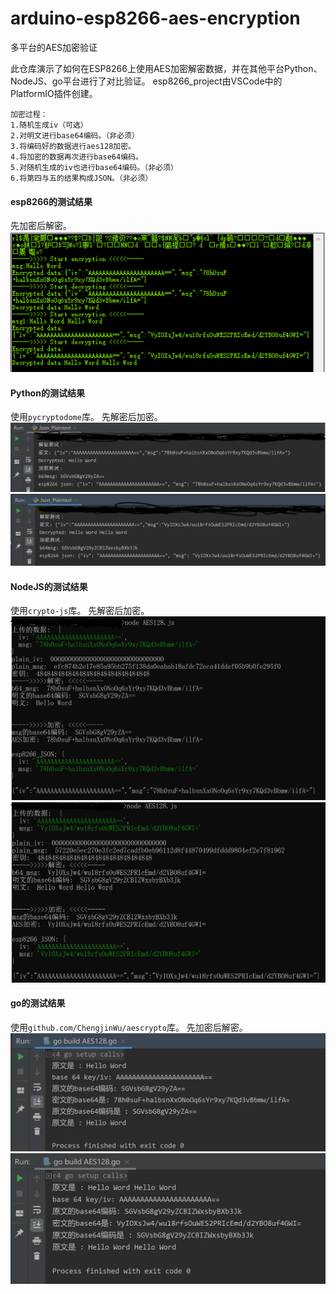 # arduino-esp8266-aes-encryption
多平台的AES加密验证

此仓库演示了如何在ESP8266上使用AES加密解密数据，并在其他平台Python、NodeJS、go平台进行了对比验证。
esp8266_project由VSCode中的PlatformIO插件创建。
```
加密过程：
1.随机生成iv（可选） 
2.对明文进行base64编码。（非必须）
3.将编码好的数据进行aes128加密。
4.将加密的数据再次进行base64编码。
5.对随机生成的iv也进行base64编码。（非必须）
6.将第四与五的结果构成JSON。（非必须）
```
#### esp8266的测试结果
先加密后解密。
![arduino_test](https://github.com/erdao8/arduino-esp8266-aes-encryption/blob/master/%E6%B5%8B%E8%AF%95%E7%BB%93%E6%9E%9C/arduino_test.PNG)

#### Python的测试结果
使用```pycryptodome```库。
先解密后加密。
![python_test](https://github.com/erdao8/arduino-esp8266-aes-encryption/blob/master/%E6%B5%8B%E8%AF%95%E7%BB%93%E6%9E%9C/python_test.PNG)
![python_test](https://github.com/erdao8/arduino-esp8266-aes-encryption/blob/master/%E6%B5%8B%E8%AF%95%E7%BB%93%E6%9E%9C/python_test2.PNG)

#### NodeJS的测试结果
使用```crypto-js```库。
先解密后加密。
![NodeJS_test](https://github.com/erdao8/arduino-esp8266-aes-encryption/blob/master/%E6%B5%8B%E8%AF%95%E7%BB%93%E6%9E%9C/NodeJS_test.PNG)
![NodeJS_test](https://github.com/erdao8/arduino-esp8266-aes-encryption/blob/master/%E6%B5%8B%E8%AF%95%E7%BB%93%E6%9E%9C/NodeJS_test2.PNG)

#### go的测试结果
使用```github.com/ChengjinWu/aescrypto```库。
先加密后解密。
![go_test](https://github.com/erdao8/arduino-esp8266-aes-encryption/blob/master/%E6%B5%8B%E8%AF%95%E7%BB%93%E6%9E%9C/go_test.PNG)
![go_test](https://github.com/erdao8/arduino-esp8266-aes-encryption/blob/master/%E6%B5%8B%E8%AF%95%E7%BB%93%E6%9E%9C/go_test2.PNG)
